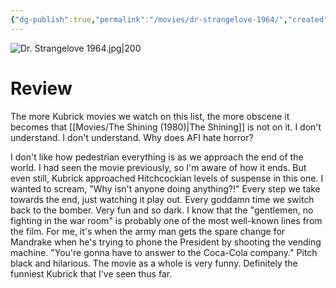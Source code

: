 ```yaml
---
{"dg-publish":true,"permalink":"/movies/dr-strangelove-1964/","created":"2024-06-17","updated":"2024-08-19"}
---
```



![Dr. Strangelove 1964.jpg|200](/img/user/Attachments/Dr.%20Strangelove%201964.jpg)

# Review

The more Kubrick movies we watch on this list, the more obscene it becomes that [[Movies/The Shining (1980)\|The Shining]] is not on it. I don't understand. I don't understand. Why does AFI hate horror?

 I don't like how pedestrian everything is as we approach the end of the world. I had seen the movie previously, so I'm aware of how it ends. But even still, Kubrick approached Hitchcockian levels of suspense in this one. I wanted to scream, "Why isn't anyone doing anything?!" Every step we take towards the end, just watching it play out. Every goddamn time we switch back to the bomber. Very fun and so dark. I know that the "gentlemen, no fighting in the war room" is probably one of the most well-known lines from the film. For me, it's when the army man gets the spare change for Mandrake when he's trying to phone the President by shooting the vending machine. "You're gonna have to answer to the Coca-Cola company." Pitch black and hilarious. The movie as a whole is very funny. Definitely the funniest Kubrick that I've seen thus far.
